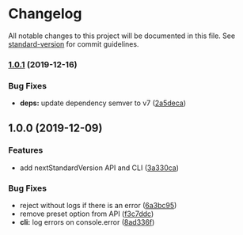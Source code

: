 # Changelog

All notable changes to this project will be documented in this file. See [standard-version](https://github.com/conventional-changelog/standard-version) for commit guidelines.

### [1.0.1](https://github.com/vidavidorra/next-standard-version/compare/v1.0.0...v1.0.1) (2019-12-16)

### Bug Fixes

- **deps:** update dependency semver to v7 ([2a5deca](https://github.com/vidavidorra/next-standard-version/commit/2a5decaa2f8b6d749aceff84b7a6ae6f2d2bbfdb))

## 1.0.0 (2019-12-09)

### Features

- add nextStandardVersion API and CLI ([3a330ca](https://github.com/vidavidorra/next-standard-version/commit/3a330ca80eeacb4cbddde48da6fda885ec3a285c))

### Bug Fixes

- reject without logs if there is an error ([6a3bc95](https://github.com/vidavidorra/next-standard-version/commit/6a3bc95211de8b85630b511f38b8c51e50d1771b))
- remove preset option from API ([f3c7ddc](https://github.com/vidavidorra/next-standard-version/commit/f3c7ddc3a1774c9810d38901592de9658091b564))
- **cli:** log errors on console.error ([8ad336f](https://github.com/vidavidorra/next-standard-version/commit/8ad336f0829978aa2c9017d482ed067dfec9a395))

